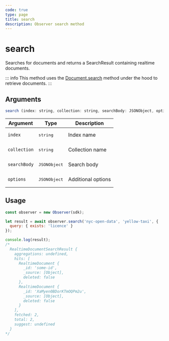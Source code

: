 ```yaml
---
code: true
type: page
title: search
description: Observer search method
---
```


# search

<SinceBadge version="auto-version" />

Searches for documents and returns a SearchResult containing realtime
documents.

::: info
This method uses the [Document.search](/sdk/js/7/controllers/document/search) method under the hood to retrieve documents.
:::

## Arguments

```js
search (index: string, collection: string, searchBody: JSONObject, options: JSONObject): Promise<RealtimeDocumentSearchResult>
```

| Argument | Type | Description |
|----------|------|-------------|
| `index` | <pre>string</pre> | Index name |
| `collection` | <pre>string</pre> | Collection name |
| `searchBody` | <pre>JSONObject</pre> | Search body |
| `options` | <pre>JSONObject</pre> | Additional options |

## Usage

```js
const observer = new Observer(sdk);

let result = await observer.search('nyc-open-data', 'yellow-taxi', {
  query: { exists: 'licence' }
});

console.log(result);
/*
  RealtimeDocumentSearchResult {
    aggregations: undefined,
    hits: [
      RealtimeDocument {
        _id: 'some-id',
        _source: [Object],
        deleted: false
      },
      RealtimeDocument {
        _id: 'XaMyen0BDorKTmOQPm2u',
        _source: [Object],
        deleted: false
      }
    ],
    fetched: 2,
    total: 2,
    suggest: undefined
  }
*/
```